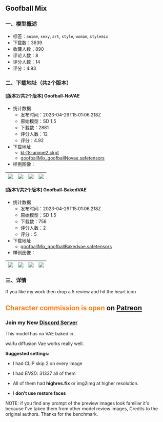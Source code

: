 ## Goofball Mix
### 一、模型概述

- 标签：`anime`, `sexy`, `art`, `style`, `woman`, `stylemix`
- 下载数：3639
- 收藏人数：890
- 评论人数：8
- 评分人数：14
- 评分：4.93

### 二、下载地址（共2个版本）

#### [版本2/共2个版本] Goofball-NoVAE

- 统计数据
  - 发布时间：2023-04-29T15:01:06.218Z
  - 原始模型：SD 1.5
  - 下载数：2881
  - 评分人数：12
  - 评分：4.92
- 下载地址
  - [kl-f8-anime2.ckpt](https://civitai.com/api/download/models/58130?type=VAE&format=Other)
  - [goofballMix_goofballNovae.safetensors](https://civitai.com/api/download/models/58130)
- 样例图像：

| <img src="https://image.civitai.com/xG1nkqKTMzGDvpLrqFT7WA/111687aa-aa05-4f24-9664-2f0e47dbab00/width=450/632383.jpeg" /> | <img src="https://image.civitai.com/xG1nkqKTMzGDvpLrqFT7WA/f3fc2562-f140-4778-24aa-6d464278c600/width=450/632463.jpeg" /> | <img src="https://image.civitai.com/xG1nkqKTMzGDvpLrqFT7WA/e92ccc75-bfc2-459f-dcc7-01aacaa78a00/width=450/632404.jpeg" /> | <img src="https://image.civitai.com/xG1nkqKTMzGDvpLrqFT7WA/1a250463-ed47-42d8-33da-4fc71129ff00/width=450/632382.jpeg" /> |
| ---- | ---- | ---- | ---- |

#### [版本1/共2个版本] Goofball-BakedVAE

- 统计数据
  - 发布时间：2023-04-29T15:01:06.218Z
  - 原始模型：SD 1.5
  - 下载数：758
  - 评分人数：2
  - 评分：5
- 下载地址
  - [goofballMix_goofballBakedvae.safetensors](https://civitai.com/api/download/models/58168)
- 样例图像：

| <img src="https://image.civitai.com/xG1nkqKTMzGDvpLrqFT7WA/14e6fc71-2dbd-4f78-1acc-9bc1df2d6900/width=450/633091.jpeg" /> | <img src="https://image.civitai.com/xG1nkqKTMzGDvpLrqFT7WA/b774fb58-6df8-4358-1af7-45f8ceffe400/width=450/633090.jpeg" /> | <img src="https://image.civitai.com/xG1nkqKTMzGDvpLrqFT7WA/cf4d2f64-b52b-42fa-af58-02077baa6000/width=450/633088.jpeg" /> | <img src="https://image.civitai.com/xG1nkqKTMzGDvpLrqFT7WA/a82333a5-623f-45c2-d55d-d0a2daf19000/width=450/633089.jpeg" /> |
| ---- | ---- | ---- | ---- |


### 三、详情
<p>If you like my work then drop a 5 review and hit the heart icon</p><h2 id="heading-20"><span style="color:rgb(253, 126, 20)">Character commission is open</span> on <a target="_blank" rel="ugc" href="https://patreon.com/goofyai">Patreon</a></h2><h3 id="heading-3">Join my New <a target="_blank" rel="ugc" href="https://discord.gg/M8yAsU9ZhC"><strong>Discord Server</strong></a></h3><p>This model has no VAE baked in .</p><p>waifu diffusion Vae works really well.</p><p><strong>Suggested settings:</strong></p><ul><li><p>I had CLIP skip 2 on every image</p></li><li><p>I had <em>ENSD</em>: 31337 all of them</p></li><li><p>All of them had <strong>highres.fix</strong> or img2img at higher resolution.</p></li><li><p>I <strong>don't use restore faces</strong></p></li></ul><p>NOTE: if you find any prompt of the preview images look familiar it's because I've taken them from other model review images, Credits to the original authors. Thanks for the benchmark.</p>